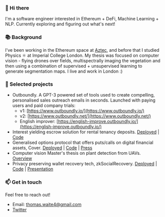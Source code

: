 ### 👋 Hi there 
I'm a software engineer interested in Ethereum + DeFi, Machine Learning + NLP. Currently exploring and figuring out what's next! 

### 📚 Background
I've been working in the Ethereum space at [Aztec](https://aztec.network/index.html), and before that I studied Physics ⚛️ at Imperial College London. My thesis was focused on computer vision - flying drones over fields, multispectrally imaging the vegetation and then using a combination of supervised + unsupervised learning to generate segmentation maps. I live and work in London :)

### 🔭 Selected projects
- Outboundly. A GPT-3 powered set of tools used to create compelling, personalised sales outreach emails in seconds. Launched with paying users and paid company trials:
   - v1: [https://www.outboundly.io/](https://www.outboundly.io/) 
   - v2: [https://www.outboundly.net/](https://www.outboundly.net/)
   - English improver: [https://english-improve.outboundly.io/](https://english-improve.outboundly.io/) 
- Interest yielding escrow solution for rental tenancy deposits. [Deployed](https://betterdeposits.com/) | [Code](https://github.com/hack-money/better-deposits)
- Generalised options protocol that offers puts/calls on digital financial assets, Cover. [Deployed](http://coveroptions.eth.link) | [Code](https://github.com/hack-money/Cover) | [Press](https://defirate.com/hackmoney-hackathon-winners/)
- Computer vision Master's thesis on plant detection from UAVs. [Overview](https://github.com/thomas-waite/computer-vision-thesis)
- Privacy preserving wallet recovery tech, zkSocialRecovery. [Deployed](https://gateway.temporal.cloud/ipns/ui.solui.dev/#l=QmTAMtWNxVFgznQhrWtYCwhqjom94nvTaQcXP9uPScTDgJ&shortEmbedUrl=https%3A%2F%2Fsolui.dev%2Fui%2FQmTAMtWNxVFgznQhrWtYCwhqjom94nvTaQcXP9uPScTDgJ) | [Code](https://github.com/thomas-waite/zkSocialRecovery) | [Presentation](https://www.youtube.com/watch?v=FLQCfkMv6I0&ab_channel=ETHGlobal)

### 📫 Get in touch
Feel free to reach out!
- Email: thomas.waite4@gmail.com
- [Twitter](https://twitter.com/tom_waite_)
